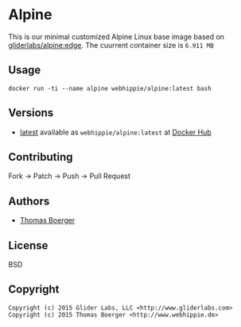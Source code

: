 # Alpine

This is our minimal customized Alpine Linux base image based on
[gliderlabs/alpine:edge](https://registry.hub.docker.com/u/gliderlabs/alpine/).
The cuurrent container size is ```6.911 MB```


## Usage

```
docker run -ti --name alpine webhippie/alpine:latest bash
```


## Versions

* [latest](https://github.com/dockhippie/alpine/tree/master)
  available as ```webhippie/alpine:latest``` at
  [Docker Hub](https://registry.hub.docker.com/u/webhippie/alpine/)


## Contributing

Fork -> Patch -> Push -> Pull Request


## Authors

* [Thomas Boerger](https://github.com/tboerger)


## License

BSD


## Copyright

```
Copyright (c) 2015 Glider Labs, LLC <http://www.gliderlabs.com>
Copyright (c) 2015 Thomas Boerger <http://www.webhippie.de>
```
